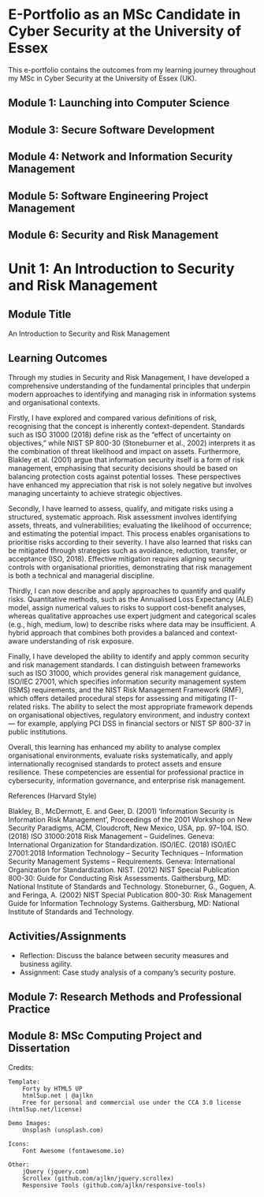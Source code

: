 # E-Portfolio as an MSc Candidate in Cyber Security at the University of Essex

This e-portfolio contains the outcomes from my learning journey throughout my MSc in Cyber Security at the University of Essex (UK).


## Module 1: Launching into Computer Science


## Module 3: Secure Software Development


## Module 4: Network and Information Security Management


## Module 5: Software Engineering Project Management

## Module 6: Security and Risk Management
# Unit 1: An Introduction to Security and Risk Management

## Module Title
An Introduction to Security and Risk Management

## Learning Outcomes
Through my studies in Security and Risk Management, I have developed a comprehensive understanding of the fundamental principles that underpin modern approaches to identifying and managing risk in information systems and organisational contexts.

Firstly, I have explored and compared various definitions of risk, recognising that the concept is inherently context-dependent. Standards such as ISO 31000 (2018) define risk as the “effect of uncertainty on objectives,” while NIST SP 800-30 (Stoneburner et al., 2002) interprets it as the combination of threat likelihood and impact on assets. Furthermore, Blakley et al. (2001) argue that information security itself is a form of risk management, emphasising that security decisions should be based on balancing protection costs against potential losses. These perspectives have enhanced my appreciation that risk is not solely negative but involves managing uncertainty to achieve strategic objectives.

Secondly, I have learned to assess, qualify, and mitigate risks using a structured, systematic approach. Risk assessment involves identifying assets, threats, and vulnerabilities; evaluating the likelihood of occurrence; and estimating the potential impact. This process enables organisations to prioritise risks according to their severity. I have also learned that risks can be mitigated through strategies such as avoidance, reduction, transfer, or acceptance (ISO, 2018). Effective mitigation requires aligning security controls with organisational priorities, demonstrating that risk management is both a technical and managerial discipline.

Thirdly, I can now describe and apply approaches to quantify and qualify risks. Quantitative methods, such as the Annualised Loss Expectancy (ALE) model, assign numerical values to risks to support cost-benefit analyses, whereas qualitative approaches use expert judgment and categorical scales (e.g., high, medium, low) to describe risks where data may be insufficient. A hybrid approach that combines both provides a balanced and context-aware understanding of risk exposure.

Finally, I have developed the ability to identify and apply common security and risk management standards. I can distinguish between frameworks such as ISO 31000, which provides general risk management guidance, ISO/IEC 27001, which specifies information security management system (ISMS) requirements, and the NIST Risk Management Framework (RMF), which offers detailed procedural steps for assessing and mitigating IT-related risks. The ability to select the most appropriate framework depends on organisational objectives, regulatory environment, and industry context — for example, applying PCI DSS in financial sectors or NIST SP 800-37 in public institutions.

Overall, this learning has enhanced my ability to analyse complex organisational environments, evaluate risks systematically, and apply internationally recognised standards to protect assets and ensure resilience. These competencies are essential for professional practice in cybersecurity, information governance, and enterprise risk management.

References (Harvard Style)

Blakley, B., McDermott, E. and Geer, D. (2001) ‘Information Security is Information Risk Management’, Proceedings of the 2001 Workshop on New Security Paradigms, ACM, Cloudcroft, New Mexico, USA, pp. 97–104.
ISO. (2018) ISO 31000:2018 Risk Management – Guidelines. Geneva: International Organization for Standardization.
ISO/IEC. (2018) ISO/IEC 27001:2018 Information Technology – Security Techniques – Information Security Management Systems – Requirements. Geneva: International Organization for Standardization.
NIST. (2012) NIST Special Publication 800-30: Guide for Conducting Risk Assessments. Gaithersburg, MD: National Institute of Standards and Technology.
Stoneburner, G., Goguen, A. and Feringa, A. (2002) NIST Special Publication 800-30: Risk Management Guide for Information Technology Systems. Gaithersburg, MD: National Institute of Standards and Technology.

## Activities/Assignments
- Reflection: Discuss the balance between security measures and business agility.  
- Assignment: Case study analysis of a company’s security posture. 


## Module 7: Research Methods and Professional Practice


## Module 8: MSc Computing Project and Dissertation


Credits:

	Template:
		Forty by HTML5 UP
		html5up.net | @ajlkn
		Free for personal and commercial use under the CCA 3.0 license (html5up.net/license)

	Demo Images:
		Unsplash (unsplash.com)

	Icons:
		Font Awesome (fontawesome.io)

	Other:
		jQuery (jquery.com)
		Scrollex (github.com/ajlkn/jquery.scrollex)
		Responsive Tools (github.com/ajlkn/responsive-tools)
